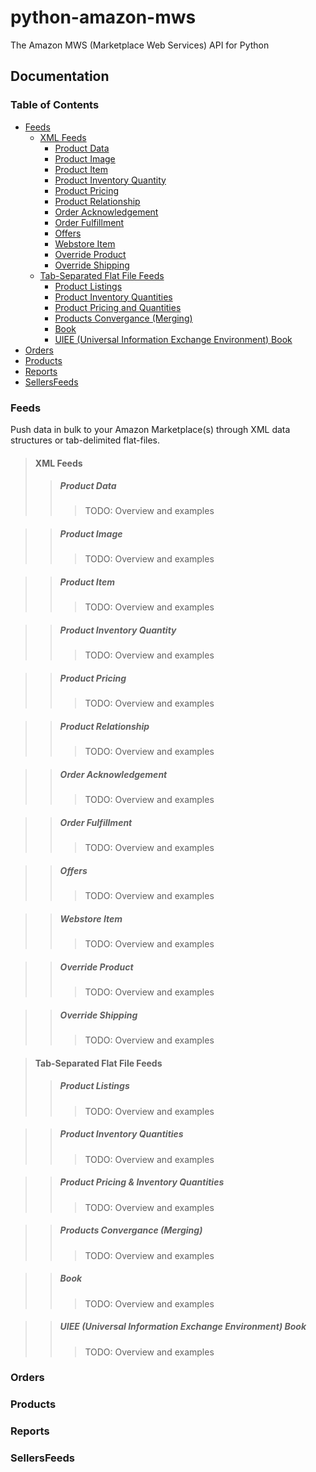 # python-amazon-mws

The Amazon MWS (Marketplace Web Services) API for Python

## Documentation

### Table of Contents
* [Feeds](#feeds)
	* [XML Feeds](#xml-feeds)
		* [Product Data](#product-data)
		* [Product Image](#product-image)
		* [Product Item](#product-item)
		* [Product Inventory Quantity](#product-inventory-quantity)
		* [Product Pricing](#product-pricing)
		* [Product Relationship](#product-relationship)
		* [Order Acknowledgement](#order-acknowledgement)
		* [Order Fulfillment](#order-fulfillment)
		* [Offers](#offers)
		* [Webstore Item](#webstore-item)
		* [Override Product](#override-product)
		* [Override Shipping](#override-shipping)
	* [Tab-Separated Flat File Feeds](#tab-separated-flat-file-feeds)
		* [Product Listings](#product-listings)
		* [Product Inventory Quantities](#product-inventory-quantities)
		* [Product Pricing and Quantities](#product-pricing-and-quantities)
		* [Products Convergance (Merging)](#products-convergance-merging)
		* [Book](#book)
		* [UIEE (Universal Information Exchange Environment) Book](#uiee-universal-information-exchange-environment-book)
* [Orders](#orders)
* [Products](#products)
* [Reports](#reports)
* [SellersFeeds](#sellersfeeds)

### Feeds

Push data in bulk to your Amazon Marketplace(s) through XML data structures or tab-delimited flat-files.

> #### XML Feeds
>> ##### Product Data
>>> TODO: Overview and examples

>> ##### Product Image
>>> TODO: Overview and examples

>> ##### Product Item
>>> TODO: Overview and examples

>> ##### Product Inventory Quantity
>>> TODO: Overview and examples

>> ##### Product Pricing
>>> TODO: Overview and examples

>> ##### Product Relationship
>>> TODO: Overview and examples

>> ##### Order Acknowledgement
>>> TODO: Overview and examples

>> ##### Order Fulfillment
>>> TODO: Overview and examples

>> ##### Offers
>>> TODO: Overview and examples

>> ##### Webstore Item
>>> TODO: Overview and examples

>> ##### Override Product
>>> TODO: Overview and examples

>> ##### Override Shipping
>>> TODO: Overview and examples

> #### Tab-Separated Flat File Feeds
>> ##### Product Listings
>>> TODO: Overview and examples

>> ##### Product Inventory Quantities
>>> TODO: Overview and examples

>> ##### Product Pricing & Inventory Quantities
>>> TODO: Overview and examples

>> ##### Products Convergance (Merging)
>>> TODO: Overview and examples

>>##### Book
>>> TODO: Overview and examples

>> ##### UIEE (Universal Information Exchange Environment) Book
>>> TODO: Overview and examples

### Orders

### Products

### Reports

### SellersFeeds
